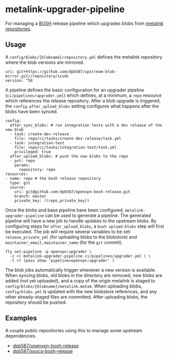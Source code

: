 # metalink-upgrader-pipeline

For managing a [BOSH](https://bosh.io) release pipeline which upgrades blobs from [metalink repositories](https://github.com/dpb587/metalink/tree/master/repository#metalink-repository).


## Usage

A `config/blobs/{blobname}/repository.yml` defines the metalink repository where the blob versions are mirrored.

    uri: git+https://github.com/dpb587/upstream-blob-mirror.git//repository/icu4c
    version: ^58

A pipeline defines the basic configuration for an upgrader pipeline (`ci/pipelines/upgrader.yml`) which defines, at a minimum, a `repo` resource which references the release repository. After a blob upgrade is triggered, the `config.after_upload_blobs` setting configures what happens after the blobs have been synced.

    config:
      after_sync_blobs: # run integration tests with a dev release of the new blob
      - task: create-dev-release
        file: repo/ci/tasks/create-dev-release/task.yml
      - task: integration-test
        file: repo/ci/tasks/integration-test/task.yml
        privileged: true
      after_upload_blobs: # push the new blobs to the repo
      - put: repo
        params:
          repository: repo
    resources:
    - name: repo # the bosh release repository
      type: git
      source:
        uri: git@github.com:dpb587/openvpn-bosh-release.git
        branch: master
        private_key: ((repo_private_key))

Once the blobs and base pipeline have been configured, `metalink-upgrader-pipeline` can be used to generate a pipeline. The generated pipeline will have a new job to handle updates to the upstream blobs. By configuring steps for `after_upload_blobs`, a `bosh upload-blobs` step will first be executed. The job will require several variables to be set: `release_private_yml` (for uploading blobs to the blobstore) and `maintainer_email`, `maintainer_name` (for the `git` commit).

    fly set-pipeline -p openvpn:upgrader \
      -c <( metalink-upgrader-pipeline ci/pipelines/upgrader.yml ) \
      -l <( lpass show 'pipeline=openvpn:upgrader' )

The blob jobs automatically trigger whenever a new version is available. When syncing blobs, old blobs in the directory are removed, new blobs are added (not yet uploaded), and a copy of the origin metalink is staged to `config/blobs/{blobname}/metalink.meta4`. When uploading blobs, `config/blobs.yml` is updated with the new blobstore references, and any other already-staged files are committed. After uploading blobs, the repository should be pushed.


## Examples

A couple public repositories using this to manage some upstream dependencies.

* [dpb587/openvpn-bosh-release](https://github.com/dpb587/openvpn-bosh-release)
* [dpb587/ssoca-bosh-release](https://github.com/dpb587/ssoca-bosh-release)
